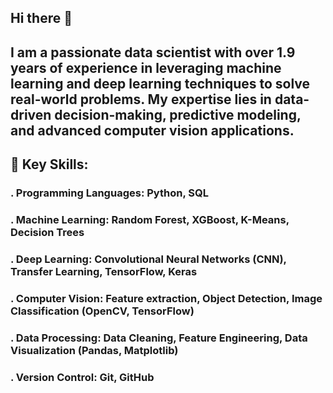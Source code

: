 ## Hi there 👋
## I am a passionate data scientist with over 1.9 years of experience in leveraging machine learning and deep learning techniques to solve real-world problems. My expertise lies in data-driven decision-making, predictive modeling, and advanced computer vision applications.

## 🔑 Key Skills:
### . Programming Languages: Python, SQL
### . Machine Learning: Random Forest, XGBoost, K-Means, Decision Trees
### . Deep Learning: Convolutional Neural Networks (CNN), Transfer Learning, TensorFlow, Keras
### . Computer Vision: Feature extraction, Object Detection, Image Classification (OpenCV, TensorFlow)
### . Data Processing: Data Cleaning, Feature Engineering, Data Visualization (Pandas, Matplotlib)
### . Version Control: Git, GitHub

<!--
**css1885/css1885** is a ✨ _special_ ✨ repository because its `README.md` (this file) appears on your GitHub profile.

Here are some ideas to get you started:

- 🔭 I’m currently working on ...
- 🌱 I’m currently learning ...
- 👯 I’m looking to collaborate on ...
- 🤔 I’m looking for help with ...
- 💬 Ask me about ...
- 📫 How to reach me: ...
- 😄 Pronouns: ...
- ⚡ Fun fact: ...
-->
